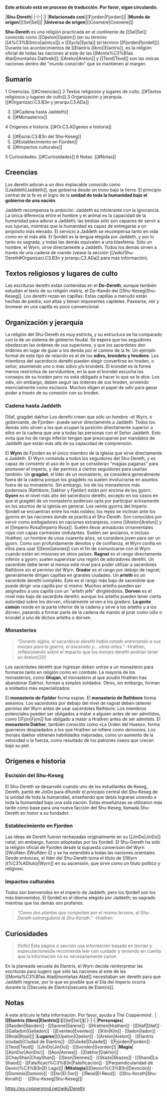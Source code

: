 **Este artículo está en proceso de traducción. Por favor, sigan circulando.**


|**Shu-Dereth**|
|-|-|
||
|**Relacionado con**|[[Fjorden\|Fjorden]]|
|**Mundo de origen**|[[Sel\|Sel]]|
|**Universo de origen**|[[Cosmere\|Cosmere]]|

**Shu-Dereth** es una religión practicada en el continente de [[Sel\|Sel]] conocido como [[Opelon\|Opelon]] (en su término [[A%C3%B3nico\|aónico]]) o [[Sycla\|Sycla]] (el término [[Fjorden\|fjordell]]). Durante los acontecimientos de [[Elantris (libro)\|Elantris]], es la religión oficial de todas las naciones al este de las [[Monta%C3%B1as Atad\|montañas Dathreki]]; [[Arelon\|Arelon]] y [[Teod\|Teod]] son las únicas naciones dentro del "mundo conocido" que se mantienen al margen. 

## Sumario

1 Creencias. [[#Creencias]] 
2 Textos religiosos y lugares de culto. [[#Textos religiosos y lugares de culto]] 
3 Organización y jerarquía. [[#Organizaci.C3.B3n y jerarqu.C3.ADa]] 

3. [[#Cadena hasta Jaddeth]] 
3. [[#Monasterios]] 


4 Orígenes e historia. [[#Or.C3.ADgenes e historia]] 

4. [[#Escisi.C3.B3n del Shu-Keseg]] 
4. [[#Establecimiento en Fjorden]] 
4. [[#Impactos culturales]] 


5 Curiosidades. [[#Curiosidades]] 
6 Notas. [[#Notas]] 


## Creencias
Los derethi adoran a un dios implacable conocido como [[Jaddeth\|Jaddeth]], que gobierna desde un trono bajo la tierra. El principio central de la fe es el logro de la **unidad de toda la humanidad bajo el gobierno de una nación**.






Jaddeth recompensa la ambición.
Jaddeth es intolerante con la ignorancia.
La única diferencia entre el hombre y el animal es la capacidad de la humanidad para adorar a Jaddeth; las bestias sólo son capaces de servir a sus lujurias, mientras que la humanidad es capaz de entregarse a un propósito más elevado.
El servicio a Jaddeth se recompensa tanto en vida como en el más allá.
El fjordell es la lengua elegida por Jaddeth, y por lo tanto es sagrada, y todas las demás equivalen a una blasfemia.
Sólo un hombre, el Wyrn, sirve directamente a Jaddeth. Todos los demás sirven a través de una cadena de mando (véase la sección [[/wiki/Shu-Dereth#Organizaci.C3.B3n y jerarqu.C3.ADa]] para más información).
## Textos religiosos y lugares de culto
Las escrituras derethi están contenidas en el **Do-Dereth**, aunque también estudian el texto de su religión matriz, el Do-Kando del [[Shu-Keseg\|Shu-Keseg]].
Los derethi rezan en capillas. Estas capillas a menudo están hechas de piedra, son altas y tienen imponentes capiteles. Pasearse, reír y bromear en una capilla es poco convencional.

## Organización y jerarquía
La religión del Shu-Dereth es muy estricta, y su estructura se ha comparado con la de un sistema de gobierno feudal. Se espera que los seguidores obedezcan las órdenes de sus superiores, y que los sacerdotes den órdenes en lugar de guiar a los demás por el camino de la fe.
Un ejemplo formal de este tipo de relación es el de los **odivs, krondets y hrodens**. Los miembros del sacerdocio derethi pueden elegir convertirse en hroden, o señor, asumiendo uno o más odivs y/o krondets. El krondet es la forma menos restrictiva de servidumbre, en la que el krondet escucha los consejos de su hroden pero no está obligado a hacer lo que se le dice. Los odiv, sin embargo, deben seguir las órdenes de sus hroden, sirviendo esencialmente como esclavos. Muchos eligen el papel de odiv para ganar poder a través de su conexión con su hroden.

### Cadena hasta Jaddeth
  Dilaf, gragdet dakhor
Los derethi creen que sólo un hombre -el Wyrn, o gobernante, de Fjorden- puede servir directamente a Jaddeth. Todos los demás sólo sirven a los que ocupan la posición directamente superior a ellos en la cadena que une a todas las personas con el Señor Jaddeth. Esto evita que los de rango inferior tengan que preocuparse por mandatos de Jaddeth que están más allá de su capacidad de comprensión.

El **Wyrn** de Fjorden es el único miembro de la iglesia que sirve directamente a Jaddeth. El Wyrn comanda a todos los seguidores del Shu-Dereth, y es capaz de consentir el uso de lo que se consideran "magias paganas" para promover el imperio, y dar permiso a ciertos seguidores para usarlas también.
Un **gragdet**, el líder de un monasterio, se considera generalmente fuera de la cadena porque los gragdets no suelen involucrarse en asuntos fuera de su monasterio. Sin embargo, los de los monasterios más poderosos (Rathbore, Dakhor y Fjeldor) están por encima de los gyorn.
**Gyorn** es el nivel más alto del sacerdocio derethi, excepto en los casos en que el gragdet de un monasterio poderoso opta por participar activamente en los asuntos de la iglesia en general. Los veinte gyorns del Imperio fjordell se encuentran entre los más nobles; los reyes se inclinan ante los gyorns en las naciones donde se practica el Shu-Dereth. Son conocidos por servir como embajadores en naciones extranjeras, como [[Arelon\|Arelon]] y el [[Imperio Rosa\|Imperio Rosa]]. Suelen llevar armaduras ornamentales rojas con capas carmesíes ondulantes. Suelen ser ancianos, e incluso Hrathen, un hombre de unos cuarenta años, se considera joven para ser un gyorn. Como son profundamente devotos y de confianza, el Wyrn confía en ellos para usar [[Seon\|seones]] con el fin de comunicarse con el Wyrn cuando están en misiones en otros países.
**Ragnat** es el rango directamente inferior a gyorn; suelen supervisar una región de adoradores derethi. Un sacerdote debe tener al menos este nivel para poder utilizar a sacerdotes Rathbore sin el permiso del Wyrn.
**Grador** es el rango por debajo de ragnat; generalmente dirigen capillas en grandes ciudades.
Un **arteth** es un sacerdote derethi completo. Este es el rango más bajo de sacerdote que puede dirigir una capilla por sí mismo. Muchos arteths pueden ser asignados a una capilla con un "arteth jefe" dirigiéndolos.
**Dorven** es el nivel más bajo de sacerdote derethi; aunque los arteths pueden tener cierta autoridad sobre los dorven, oficialmente sirven a los gradors.
**La gente común** reside en la parte inferior de la cadena y sirve a los arteths y a los dorven, pasando a formar parte de la cadena de mando al jurar como odiv o krondet a uno de dichos arteths o dorven.
### Monasterios
>“*Durante siglos, el sacerdocio derethi había estado entrenando a sus monjes para la guerra, el asesinato y... otras artes.*”
\-Hrathen, reflexionando sobre el impacto que los monjes derethi podrían tener en Arelon[20]


Los sacerdotes derethi que ingresan deben unirse a un monasterio para formarse tanto en religión como en combate. La mayoría de los monasterios, como **Ghajan**, el monasterio al que acudió Hrathen tras abandonar Dakhor, forman a simples soldados. Otros, sin embargo, forman a soldados más especializados:

El **monasterio de Fjeldor** forma espías.
El **monasterio de Rathbore** forma asesinos.
Los sacerdotes por debajo del nivel de ragnat deben obtener permiso del Wyrn antes de usar sacerdotes Rathbore.
Los miembros potenciales pueden ser obligados a matar a alguien antes de ser admitidos, como [[Fjon\|Fjon]] fue obligado a matar a Hrathen antes de ser admitido.
El **monasterio Dakhor**, también conocido como «La Orden del Hueso», forma guerreros despiadados a los que Hrathen se refiere como *demonios*. Los monjes dakhor obtienen habilidades mejoradas, como un aumento de la velocidad o la fuerza, como resultado de los patrones óseos que crecen bajo su piel.

## Orígenes e historia
### Escisión del Shu-Keseg
El Shu-Dereth se desarrolló cuando uno de los estudiantes de Keseg, Dereth, partió de JinDo para difundir el principio central del Shu-Keseg de la unidad de toda la humanidad, enseñando que debía lograrse uniendo a toda la humanidad bajo una sola nación. Estas enseñanzas se utilizaron más tarde como base para una nueva facción del Shu-Keseg, llamada Shu-Dereth en honor a su fundador.

### Establecimiento en Fjorden
Las ideas de Dereth fueron rechazadas originalmente en su [[JinDo\|JinDo]] natal; sin embargo, fueron adoptadas por los fjordell. El Shu-Dereth ha sido la religión oficial de Fjorden desde la supuesta conversión del Wyrn [[Wulfden I\|Wulfden I]] y se ha extendido a todas las naciones orientales. Desde entonces, el líder del Shu-Dereth toma el título de [[Wyrn (t%C3%ADtulo)\|Wyrn]] en su ascensión, que sirve como un título político y religioso.

### Impactos culturales

Todos son bienvenidos en el imperio de Jaddeth, pero los fjordell son los más bienvenidos.
El fjordell es el idioma elegido por Jaddeth; es sagrado mientras que los demás son profanos.
>“*Como dos plantas que competían por el mismo terreno, el Shu-Dereth estrangularía al Shu-Korath.*”
\-Hrathen



## Curiosidades
> [!info] Esta página o sección usa información basada en teorías y especulacionesSe recomienda leer con cuidado y teniendo en cuenta que la información no es necesariamente canon

En la planeada secuela de Elantris, el Wyrn decide reinterpretar las escrituras para sugerir que sólo las naciones al este de las [[Monta%C3%B1as Atad\|montañas Atad]] necesitaban ser derethi para que Jaddeth regrese, por lo que es posible que el Día del Imperio ocurra durante la [[Secuela de Elantris\|secuela de Elantris]].
## Notas

A este artículo le falta información. Por favor, ayuda a The Coppermind .
|**[[Elantris (libro)\|Elantris]] (**[[Sel\|Sel]]**)**|
|-|-|
|**Personajes**|[[Raoden\|Raoden]] · [[Sarene\|Sarene]] · [[Hrathen\|Hrathen]] · [[Dilaf\|Dilaf]] · [[Galladon\|Galladon]] · [[Eventeo\|Eventeo]] · [[Kiin\|Kiin]] · [[Iadon\|Iadon]] · [[Roial\|Roial]]|
|**Lugares**|[[Opelon\|Opelon]] · [[Arelon\|Arelon]] · [[Elantris (ciudad)\|Ciudad de Elantris]] · [[Duladel\|Duladel]] · [[Fjorden\|Fjorden]] · [[Teod\|Teod]] · [[JinDo\|JinDo]] · [[Svorden\|Svorden]]|
|**Magia**|[[AonDor\|AonDor]] · [[Aon\|Aones]] · [[Dakhor\|Dakhor]] · [[ChayShan\|ChayShan]] · [[Seon\|Seones]] · [[Skaze\|Skazes]] · [[Shaod\|La Shaod]] · [[Falsificaci%C3%B3n\|Falsificación]] · [[Perpendicularidad de Devoci%C3%B3n\|El Lago]]|
|**Mitología**|[[Devoci%C3%B3n\|Devoción]] · [[Dominio\|Dominio]] · [[Dor\|El Dor]] · [[Reod\|El Reod]] · [[Shu-Korath\|Shu-Korath]] ·  · [[Shu-Keseg\|Shu-Keseg]]|



https://es.coppermind.net/wiki/Derethi